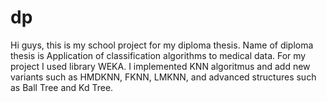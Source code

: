 # dp
Hi guys,
  this is my school project for my diploma thesis.
  Name of diploma thesis is Application of classification algorithms to medical data. 
  For my project I used library WEKA.
  I implemented KNN algoritmus and add new variants such as HMDKNN, FKNN, LMKNN, and advanced structures such as Ball Tree and Kd Tree.
 
